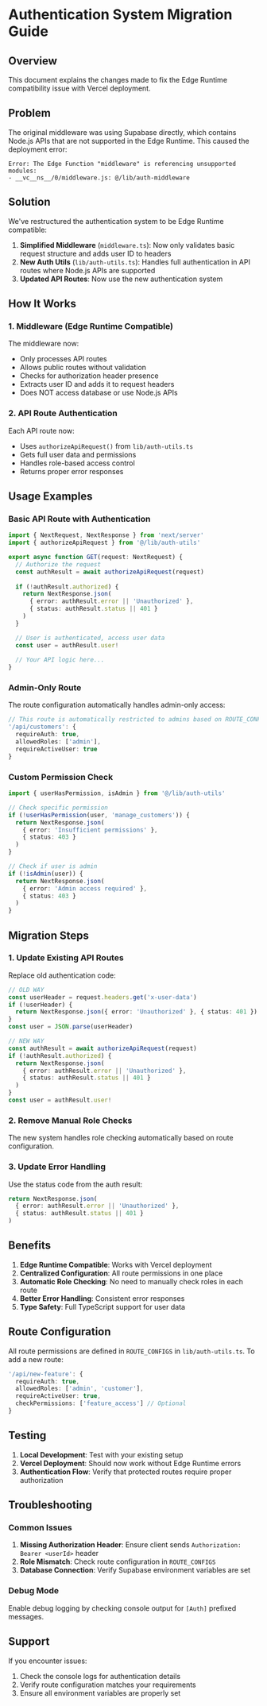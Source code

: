 # Authentication System Migration Guide

## Overview

This document explains the changes made to fix the Edge Runtime compatibility issue with Vercel deployment.

## Problem

The original middleware was using Supabase directly, which contains Node.js APIs that are not supported in the Edge Runtime. This caused the deployment error:

```
Error: The Edge Function "middleware" is referencing unsupported modules:
- __vc__ns__/0/middleware.js: @/lib/auth-middleware
```

## Solution

We've restructured the authentication system to be Edge Runtime compatible:

1. **Simplified Middleware** (`middleware.ts`): Now only validates basic request structure and adds user ID to headers
2. **New Auth Utils** (`lib/auth-utils.ts`): Handles full authentication in API routes where Node.js APIs are supported
3. **Updated API Routes**: Now use the new authentication system

## How It Works

### 1. Middleware (Edge Runtime Compatible)

The middleware now:
- Only processes API routes
- Allows public routes without validation
- Checks for authorization header presence
- Extracts user ID and adds it to request headers
- Does NOT access database or use Node.js APIs

### 2. API Route Authentication

Each API route now:
- Uses `authorizeApiRequest()` from `lib/auth-utils.ts`
- Gets full user data and permissions
- Handles role-based access control
- Returns proper error responses

## Usage Examples

### Basic API Route with Authentication

```typescript
import { NextRequest, NextResponse } from 'next/server'
import { authorizeApiRequest } from '@/lib/auth-utils'

export async function GET(request: NextRequest) {
  // Authorize the request
  const authResult = await authorizeApiRequest(request)
  
  if (!authResult.authorized) {
    return NextResponse.json(
      { error: authResult.error || 'Unauthorized' },
      { status: authResult.status || 401 }
    )
  }

  // User is authenticated, access user data
  const user = authResult.user!
  
  // Your API logic here...
}
```

### Admin-Only Route

The route configuration automatically handles admin-only access:

```typescript
// This route is automatically restricted to admins based on ROUTE_CONFIGS
'/api/customers': { 
  requireAuth: true, 
  allowedRoles: ['admin'],
  requireActiveUser: true 
}
```

### Custom Permission Check

```typescript
import { userHasPermission, isAdmin } from '@/lib/auth-utils'

// Check specific permission
if (!userHasPermission(user, 'manage_customers')) {
  return NextResponse.json(
    { error: 'Insufficient permissions' },
    { status: 403 }
  )
}

// Check if user is admin
if (!isAdmin(user)) {
  return NextResponse.json(
    { error: 'Admin access required' },
    { status: 403 }
  )
}
```

## Migration Steps

### 1. Update Existing API Routes

Replace old authentication code:

```typescript
// OLD WAY
const userHeader = request.headers.get('x-user-data')
if (!userHeader) {
  return NextResponse.json({ error: 'Unauthorized' }, { status: 401 })
}
const user = JSON.parse(userHeader)

// NEW WAY
const authResult = await authorizeApiRequest(request)
if (!authResult.authorized) {
  return NextResponse.json(
    { error: authResult.error || 'Unauthorized' },
    { status: authResult.status || 401 }
  )
}
const user = authResult.user!
```

### 2. Remove Manual Role Checks

The new system handles role checking automatically based on route configuration.

### 3. Update Error Handling

Use the status code from the auth result:

```typescript
return NextResponse.json(
  { error: authResult.error || 'Unauthorized' },
  { status: authResult.status || 401 }
)
```

## Benefits

1. **Edge Runtime Compatible**: Works with Vercel deployment
2. **Centralized Configuration**: All route permissions in one place
3. **Automatic Role Checking**: No need to manually check roles in each route
4. **Better Error Handling**: Consistent error responses
5. **Type Safety**: Full TypeScript support for user data

## Route Configuration

All route permissions are defined in `ROUTE_CONFIGS` in `lib/auth-utils.ts`. To add a new route:

```typescript
'/api/new-feature': { 
  requireAuth: true, 
  allowedRoles: ['admin', 'customer'],
  requireActiveUser: true,
  checkPermissions: ['feature_access'] // Optional
}
```

## Testing

1. **Local Development**: Test with your existing setup
2. **Vercel Deployment**: Should now work without Edge Runtime errors
3. **Authentication Flow**: Verify that protected routes require proper authorization

## Troubleshooting

### Common Issues

1. **Missing Authorization Header**: Ensure client sends `Authorization: Bearer <userId>` header
2. **Role Mismatch**: Check route configuration in `ROUTE_CONFIGS`
3. **Database Connection**: Verify Supabase environment variables are set

### Debug Mode

Enable debug logging by checking console output for `[Auth]` prefixed messages.

## Support

If you encounter issues:
1. Check the console logs for authentication details
2. Verify route configuration matches your requirements
3. Ensure all environment variables are properly set
